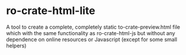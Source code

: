 # ro-crate-html-lite
A tool to create a complete,  completely static to-crate-preview.html file which with the same functionality as ro-crate-html-js but without any dependence on online resources or Javascript (except for some small helpers)
